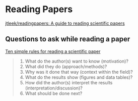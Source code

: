 # Reading Papers

[jtleek/readingpapers: A guide to reading scientific papers](https://github.com/jtleek/readingpapers)  


## Questions to ask while reading a paper

[Ten simple rules for reading a scientific paper](https://journals.plos.org/ploscompbiol/article?id=10.1371/journal.pcbi.1008032)  
  

> 1. What do the author(s) want to know (motivation)? 
> 2. What did they do (approach/methods)? 
> 3. Why was it done that way (context within the field)? 
> 4. What do the results show (figures and data tables)? 
> 5. How did the author(s) interpret the results (interpretation/discussion)? 
> 6. What should be done next?